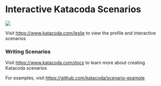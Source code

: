 # Interactive Katacoda Scenarios

[![](http://shields.katacoda.com/katacoda/leslie/count.svg)](https://www.katacoda.com/leslie "Get your profile on Katacoda.com")

Visit https://www.katacoda.com/leslie to view the profile and interactive scenarios

### Writing Scenarios
Visit https://www.katacoda.com/docs to learn more about creating Katacoda scenarios

For examples, visit https://github.com/katacoda/scenario-example
